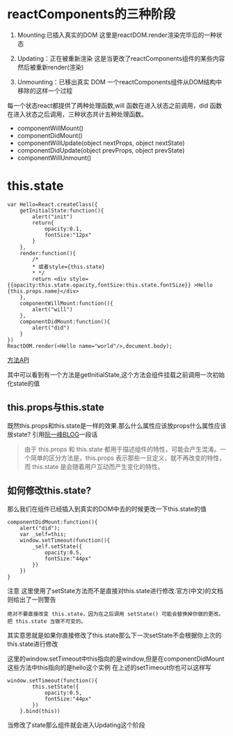 
# reactComponents的三种阶段

1. Mounting:已插入真实的DOM
这里是reactDOM.render渲染完毕后的一种状态

2. Updating：正在被重新渲染
这是当更改了reactComponents组件的某些内容然后被重新render(渲染)

3. Unmounting：已移出真实 DOM
一个reactComponents组件从DOM结构中移除的这样一个过程

每一个状态react都提供了两种处理函数,will 函数在进入状态之前调用，did 函数在进入状态之后调用，三种状态共计五种处理函数。

- componentWillMount()
- componentDidMount()
- componentWillUpdate(object nextProps, object nextState)
- componentDidUpdate(object prevProps, object prevState)
- componentWillUnmount()

# this.state

```
var Hello=React.createClass({
    getInitialState:function(){
        alert("init")
        return{
            opacity:0.1,
            fontSize:"12px"
        }
    },
    render:function(){
        /*
        * 或者style={this.state}
        * */
        return <div style={{opacity:this.state.opacity,fontSize:this.state.fontSize}} >Hello {this.props.name}</div>
    },
    componentWillMount:function(){
        alert("will")
    },
    componentDidMount:function(){
        alert("did")
    }
})
ReactDOM.render(<Hello name="world"/>,document.body);
```

[方法API](http://reactjs.cn/react/docs/component-specs.html)

其中可以看到有一个方法是getInitialState,这个方法会组件挂载之前调用一次初始化state的值

## this.props与this.state
既然this.props和this.state是一样的效果.那么什么属性应该放props什么属性应该放state?
引用[阮一峰BLOG](http://www.ruanyifeng.com/blog/2015/03/react.html)一段话
> 由于 this.props 和 this.state 都用于描述组件的特性，可能会产生混淆。一个简单的区分方法是，this.props 表示那些一旦定义，就不再改变的特性，而 this.state 是会随着用户互动而产生变化的特性。


## 如何修改this.state?

那么我们在组件已经插入到真实的DOM中去的时候更改一下this.state的值
```
componentDidMount:function(){
    alert("did");
    var _self=this;
    window.setTimeout(function(){
        _self.setState({
            opacity:0.5,
            fontSize:"44px"
        })
    })
}
```
注意 这里使用了setState方法而不是直接对this.state进行修改.官方(中文)的文档则给出了一则警告
```
绝对不要直接改变 this.state，因为在之后调用 setState() 可能会替换掉你做的更改。把 this.state 当做不可变的。
```
其实意思就是如果你直接修改了this.state那么下一次setState不会根据你上次的this.state进行修改

这里的window.setTimeout中this指向的是window,但是在componentDidMount这些方法中this指向的是hello这个实例
在上述的setTimeout你也可以这样写
```
window.setTimeout(function(){
        this.setState({
            opacity:0.5,
            fontSize:"44px"
        })
    }.bind(this))
```
当修改了state那么组件就会进入Updating这个阶段
